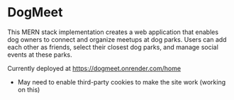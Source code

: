 # DogMeet
This MERN stack implementation creates a web application that enables dog owners to connect and organize meetups at dog parks. Users can add each other as friends, select their closest dog parks, and manage social events at these parks.

Currently deployed at https://dogmeet.onrender.com/home

* May need to enable third-party cookies to make the site work (working on this)
